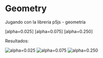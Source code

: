 # Geometry
Jugando con la librería p5js - geometría

[alpha=0.025]
[alpha=0.075]
[alpha=0.250]

Resultados:

![alpha=0.025](https://github.com/AlbertLorenzo/Geomtry-p5/blob/master/pntScreen/.0250.PNG)
![alpha=0.075](https://github.com/AlbertLorenzo/Geomtry-p5/blob/master/pntScreen/.0750.PNG)
![alpha=0.250](https://github.com/AlbertLorenzo/Geomtry-p5/blob/master/pntScreen/100-.250.PNG)
